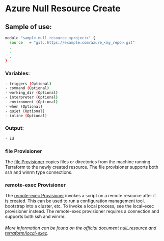 # Azure Null Resource Create

## Sample of use:

```bash
module "sample_null_resource_<project>" {
  source   = "git::https://example.com/azure_<my_repo>.git"
  .
  .
  .
}
```

### Variables:

```bash
- triggers (Optional)
- command (Optional)
- working_dir (Optional)
- interpreter (Optional)
- environment (Optional)
- when (Optional)
- quiet (Optional)
- inline (Optional)
```

### Output:

```bash
- id
```

### file Provisioner

The [file Provisioner](https://developer.hashicorp.com/terraform/language/resources/provisioners/file) copies files or directories from the machine running Terraform to the newly created resource. The file provisioner supports both ssh and winrm type connections.

### remote-exec Provisioner

The [remote-exec Provisioner](https://developer.hashicorp.com/terraform/language/resources/provisioners/remote-exec) invokes a script on a remote resource after it is created. This can be used to run a configuration management tool, bootstrap into a cluster, etc. To invoke a local process, see the local-exec provisioner instead. The remote-exec provisioner requires a connection and supports both ssh and winrm.

###### More information can be found on the official document [null_resource](https://registry.terraform.io/providers/hashicorp/null/latest/docs/resources/resource) and [terraform/local-exec](https://developer.hashicorp.com/terraform/language/resources/provisioners/local-exec).